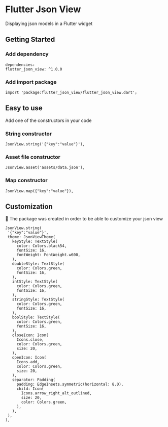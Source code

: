 # Flutter Json View

Displaying json models in a Flutter widget

## Getting Started

### Add dependency

   ```
   dependencies:
  flutter_json_view: ^1.0.0
   ```

### Add import package

   ```import 'package:flutter_json_view/flutter_json_view.dart';```
   
## Easy to use

Add one of the constructors in your code

### String constructor

   ```JsonView.string('{"key":"value"}'),```
   
### Asset file constructor

   ```JsonView.asset('assets/data.json'),```
   
### Map constructor

   ```JsonView.map({"key":"value"}),```
   
## Customization

🎨 The package was created in order to be able to customize your json view

   ```
   JsonView.string(
    '{"key":"value"}',
    theme: JsonViewTheme(
      keyStyle: TextStyle(
        color: Colors.black54,
        fontSize: 16,
        fontWeight: FontWeight.w600,
      ),
      doubleStyle: TextStyle(
        color: Colors.green,
        fontSize: 16,
      ),
      intStyle: TextStyle(
        color: Colors.green,
        fontSize: 16,
      ),
      stringStyle: TextStyle(
        color: Colors.green,
        fontSize: 16,
      ),
      boolStyle: TextStyle(
        color: Colors.green,
        fontSize: 16,
      ),
      closeIcon: Icon(
        Icons.close,
        color: Colors.green,
        size: 20,
      ),
      openIcon: Icon(
        Icons.add,
        color: Colors.green,
        size: 20,
      ),
      separator: Padding(
        padding: EdgeInsets.symmetric(horizontal: 8.0),
        child: Icon(
          Icons.arrow_right_alt_outlined,
          size: 20,
          color: Colors.green,
        ),
      ),
    ),
  ),
   ```